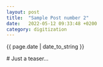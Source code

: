 ```yaml
---
layout: post
title:  "Sample Post number 2"
date:   2022-05-12 09:33:48 +0200
category: digitization
---
```

<p style="text-align:left;">{{ page.date | date_to_string }}</p>
# Just a teaser...
